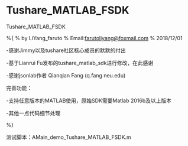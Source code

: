 # Tushare_MATLAB_FSDK
Tushare_MATLAB_FSDK

%{
% by LiYang_faruto
% Email:farutoliyang@foxmail.com
% 2018/12/01

-感谢Jimmy以及tushare社区核心成员的默默的付出

-基于Lianrui Fu发布的tushare_matlab_sdk进行修改，在此感谢

-感谢jsonlab作者 Qianqian Fang (q.fang <at> neu.edu)

完善功能：

-支持任意版本的MATLAB使用，原始SDK需要Matlab 2016b及以上版本

-其他一点代码细节处理

%} 

测试脚本：AMain_demo_Tushare_MATLAB_FSDK.m
